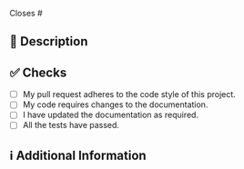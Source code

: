 <!-- 
Thanks for creating this pull request 👍

Please make sure that the pull request is limited to one type (docs, feature, etc.) and keep it as small as possible. You can open multiple prs instead of opening a huge one.
-->

<!-- If this pull request closes an issue, please mention the issue number below -->
Closes # <!-- Issue # here -->

## 📑 Description
<!-- Add a brief description of the pr -->

<!-- You can also choose to add a list of changes and if they have been completed or not by using the markdown to-do list syntax
- [ ] Not Completed
- [x] Completed
-->

## ✅ Checks
<!-- Make sure your pr passes the CI checks and do check the following fields as needed - -->
- [ ] My pull request adheres to the code style of this project.
- [ ] My code requires changes to the documentation.
- [ ] I have updated the documentation as required.
- [ ] All the tests have passed.

## ℹ Additional Information
<!-- Any additional information like breaking changes, dependencies added, screenshots, comparisons between new and old behavior, etc. -->
